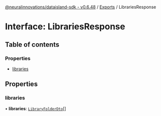 [@neuralinnovations/dataisland-sdk - v0.6.48](../../README.md) / [Exports](../modules.md) / LibrariesResponse

# Interface: LibrariesResponse

## Table of contents

### Properties

- [libraries](LibrariesResponse.md#libraries)

## Properties

### libraries

• **libraries**: [`LibraryFolderDto`](LibraryFolderDto.md)[]
